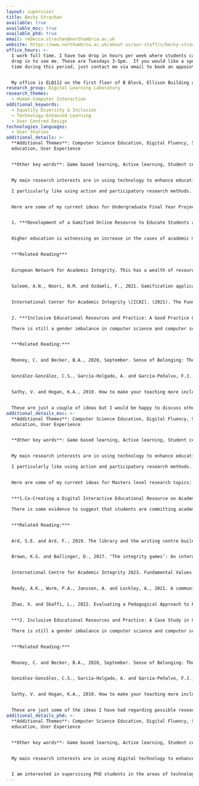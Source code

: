 ```yaml
---
layout: supervisor
title: Becky Strachan
available: true
available_msc: true
available_phd: true
email: rebecca.strachan@northumbria.ac.uk
website: https://www.northumbria.ac.uk/about-us/our-staff/s/becky-strachan/
office_hours: >-
  I work full time. I have two drop in hours per week where students can just
  drop in to see me. These are Tuesdays 3-5pm.  If you would like a specific
  time during this period, just contact me via email to book an appointment.


  My office is ELB112 on the first floor of B Block, Ellison Building and my work phone no is 0191 227 3606.
research_group: Digital Learning Laboratory
research_themes:
  - Human-Computer Interaction
additional_keywords:
  - Equality Diversity & Inclusion
  - Technology-Enhanced Learning
  - User Centred Design
technologies_languages:
  - User Stories
additional_details: >-
  **Additional Themes**: Computer Science Education, Digital Fluency, STEM
  education, User Experience


  **Other key words**: Game based learning, Active learning, Student centred learning, Participatory research, Action research, Social inclusion, Pedagogy


  My main research interests are in using technology to enhance education and open up opportunities for people irrespective of their backgrounds, environment and culture. This is across a person’s lifetime from early years to college/university to lifelong learning. I am also interested in exploring how we can further enhance the education and student experience particularly in the computer science and wider STEM disciplines. I am also interested in the end user experience of technology more widely and also in how to embed sustainability into technology practices.

  I particularly like using action and participatory research methods.


  H﻿ere are some of my current ideas for Undergraduate Final Year Projects:


  1﻿. ***Development of a Gamified Online Resource to Educate Students about Good Academic Practice and how to Avoid Academic Misconduct.***


  H﻿igher education is witnessing an increase in the cases of academic misconduct including contract cheating and plagiarism. This project would look at developing a set of online resources to educate students about how to use good academic practice and avoid academic misconduct. It would ideally use a gamified approach to provide a more playful learning environment and focus on students in the computer science disciplines.


  ***R﻿elated Reading***


  E﻿uropean Network for Academic Integrity. This has a wealth of resources including a self-evaluation tool for students. See <https://www.academicintegrity.eu/wp/> and [https://www.academicintegrity.eu/survey](https://www.academicintegrity.eu/survey/)


  Saleem, A.N., Noori, N.M. and Ozdamli, F., 2021. Gamification applications in E-learning: A literature review. *Technology, Knowledge and Learning*, pp.1-21.


  International Center for Academic Integrity \[ICAI]. (2021). The Fundamental Values of Academic Integrity. (3rd ed.). <https://academicintegrity.org/images/pdfs/20019_ICAI-Fundamental-Values_R12.pdf>


  2﻿. ***Inclusive Educational Resources and Practice: A Good Practice Guide*** 

  There is still a gender imbalance in computer science and computer science education in the UK. This is mirrored elsewhere too. This project would develop an online guide for good practice around inclusive educational resources , focusing on the computer science disciplines.


  ***Related Reading:***


  Mooney, C. and Becker, B.A., 2020, September. Sense of Belonging: The intersectionality of self-identified minority status and gender in undergraduate computer science students. In United Kingdom & Ireland Computing Education Research conference. (pp. 24-30).


  González-González, C.S., García-Holgado, A. and García-Peñalvo, F.J., 2020, April. Strategies to introduce gender perspective in Engineering studies: a proposal based on self-diagnosis. In 2020 IEEE Global Engineering Education Conference (EDUCON) (pp. 1884-1890). IEEE.


  Sathy, V. and Hogan, K.A., 2019. How to make your teaching more inclusive. The Chronicle of Higher Education, 7.


  T﻿hese are just a couple of ideas but I would be happy to discuss other ideas that you may have related to my areas of interest.
additional_details_msc: >-
  **Additional Themes**: Computer Science Education, Digital Fluency, STEM
  education, User Experience


  **Other key words**: Game based learning, Active learning, Student centred learning, Participatory research, Action research, Social inclusion, Pedagogy


  My main research interests are in using technology to enhance education and open up opportunities for people irrespective of their backgrounds, environment and culture. This is across a person’s lifetime from early years to college/university to lifelong learning. I am also interested in exploring how we can further enhance the education and student experience particularly in the computer science and wider STEM disciplines. I am also interested in the end user experience of technology more widely and also in how to embed sustainability into technology practices.

  I particularly like using action and participatory research methods.


  Here are some of my current ideas for Masters level research topics:


  ***1.Co-Creating a Digital Interactive Educational Resource on Academic Integrity and Good Academic Practice.***

  There is some evidence to suggest that students are committing academic misconduct through ignorance or a lack of knowledge and understanding of academic integrity and how to use good academic practice in their work. This project would work with a group of students in a participatory manner to understand their needs and develop and trial an online interactive educational resource around academic integrity and good academic practice.  It would draw on the elements outlined 


  ***Related Reading:***


  Ard, S.E. and Ard, F., 2019. The library and the writing centre build a workshop: Exploring the impact of an asynchronous online academic integrity course. *New Review of Academic Librarianship*, *25*(2-4), pp.218-243.


  Brown, K.G. and Ballinger, D., 2017. ‘The integrity games’: An interactive story education approach to teaching academic integrity. *ATLAANZ Journal*, *2*(1), pp.68-81.


  I﻿nternational Centre for Academic Integrity 2023. Fundamental Values of Academic Integrity. Available at https://academicintegrity.org/about/values. Last accessed 24/01/2023.


  Reedy, A.K., Wurm, P.A., Janssen, A. and Lockley, A., 2021. A community of practice approach to enhancing academic integrity policy translation: a case study. *International Journal for Educational Integrity*, *17*(1), pp.1-20.


  Zhao, X. and Sbaffi, L., 2022. Evaluating a Pedagogical Approach to Promoting Academic Integrity in Higher Education: An Online Induction Program, Preprint.


  ***2. Inclusive Educational Resources and Practice: A Case Study in Computer Science at Northumbria University.***   

  There is still a gender imbalance in computer science and computer science education in the UK. This is mirrored elsewhere too. This research would use the computer science provision at Northumbria University to investigate the extent to which its educational resources and practice are inclusive. The research would employ an exploratory research approach.


  ***Related Reading:***


  Mooney, C. and Becker, B.A., 2020, September. Sense of Belonging: The intersectionality of self-identified minority status and gender in undergraduate computer science students. In United Kingdom & Ireland Computing Education Research conference. (pp. 24-30).


  González-González, C.S., García-Holgado, A. and García-Peñalvo, F.J., 2020, April. Strategies to introduce gender perspective in Engineering studies: a proposal based on self-diagnosis. In 2020 IEEE Global Engineering Education Conference (EDUCON), pp. 1884-1890.  


  Sathy, V. and Hogan, K.A., 2019. How to make your teaching more inclusive. The Chronicle of Higher Education, 7.


  These are just some of the ideas I have had regarding possible research. We also have a set of data from Nigeria about online learning during the COVID Pandemic that could be made available to anybody interested in exploring online school education provision during COVID. I would also be happy to discuss other ideas you may have.
additional_details_phd: >-
  **Additional Themes**: Computer Science Education, Digital Fluency, STEM
  education, User Experience


  **Other key words**: Game based learning, Active learning, Student centred learning, Participatory research, Action research, Social inclusion, Pedagogy


  My main research interests are in using digital technology to enhance education and open up opportunities for people irrespective of their backgrounds, environment and culture. This is across a person’s lifetime from early years to college/university to lifelong learning. I am also interested in exploring how we can further enhance the education and student experience particularly in the computer science and wider STEM disciplines. This includes developing career knowledge and aspirations among young people to ensure we have a more diverse and inclusive STEM sector for the future. I am also interested more generally in the end user experience of digital technology and computing systems.


  I am interested in supervising PhD students in the areas of technology enhanced learning, digital literacy/digital fluency and computer science education. I particularly like using action and participatory research methods.
---
```

